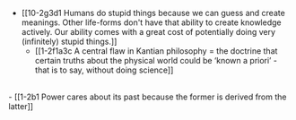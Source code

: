 - [[10-2g3d1 Humans do stupid things because we can guess and create meanings. Other life-forms don't have that ability to create knowledge actively. Our ability comes with a great cost of potentially doing very (infinitely) stupid things.]]
  - [[1-2f1a3c A central flaw in Kantian philosophy = the doctrine that certain truths about the physical world could be ‘known a priori’ - that is to say, without doing science]]
<br>
- [[1-2b1 Power cares about its past because the former is derived from the latter]]

